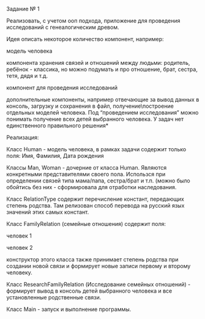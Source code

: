 Задание № 1

Реализовать, с учетом ооп подхода, приложение для проведения исследований с 
генеалогическим древом.

Идея описать некоторое количество компонент, например:

модель человека

компонента хранения связей и отношений между людьми: родитель, ребёнок - классика, но можно подумать и про отношение,
брат, сестра, тетя, дядя и т.д.

компонент для проведения исследований

дополнительные компоненты, например отвечающие за вывод данных в консоль, загрузку и сохранения в файл, получение\построение отдельных моделей человека.
Под “проведением исследования” можно понимать получение всех детей выбранного человека. У задач нет единственного правильного решения*

Реализация:

Класс Human - модель человека, в рамках задачи содержит только поля: Имя, Фамилия, 
Дата рождения

Классы Man, Woman - дочерние от класса Human. Являются конкретными представителями своего пола. 
Использся при определении связей типа мама/папа, сестра/брат и т.п. (можно было обойтись без них - сформировала для 
отработки наследования.

Класс RelationType содержит перечисление констант, передающих степень родства. Там релизован способ
перевода на русский язых значений этих самых констант. 

Класс FamilyRelation (семейные отношения) содержит поля:

человек 1

человек 2

конструктор этого класса также принимает степень родства при создании новой связи и формирует новые записи первому и 
второму человеку.

Класс ResearchFamilyRelation (Исследование семейных отношений) - формирует вывод в консоль детей выбранного человека и
все установленные родственные связи.

Класс Main - запуск и выполнение программы.